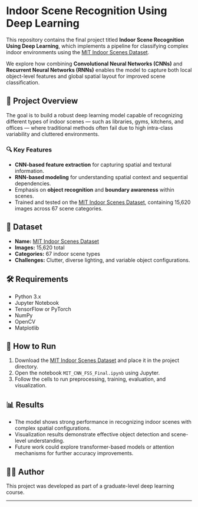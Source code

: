 # Indoor Scene Recognition Using Deep Learning

This repository contains the final project titled **Indoor Scene Recognition Using Deep Learning**, which implements a pipeline for classifying complex indoor environments using the [MIT Indoor Scenes Dataset](https://web.mit.edu/torralba/www/indoor.html?ref=hackernoon.com).

We explore how combining **Convolutional Neural Networks (CNNs)** and **Recurrent Neural Networks (RNNs)** enables the model to capture both local object-level features and global spatial layout for improved scene classification.

## 🧠 Project Overview

The goal is to build a robust deep learning model capable of recognizing different types of indoor scenes — such as libraries, gyms, kitchens, and offices — where traditional methods often fail due to high intra-class variability and cluttered environments.

### 🔍 Key Features

- **CNN-based feature extraction** for capturing spatial and textural information.
- **RNN-based modeling** for understanding spatial context and sequential dependencies.
- Emphasis on **object recognition** and **boundary awareness** within scenes.
- Trained and tested on the [MIT Indoor Scenes Dataset](https://web.mit.edu/torralba/www/indoor.html?ref=hackernoon.com), containing 15,620 images across 67 scene categories.

## 📁 Dataset

- **Name:** [MIT Indoor Scenes Dataset](https://web.mit.edu/torralba/www/indoor.html?ref=hackernoon.com)  
- **Images:** 15,620 total  
- **Categories:** 67 indoor scene types  
- **Challenges:** Clutter, diverse lighting, and variable object configurations.

## 🛠️ Requirements

- Python 3.x
- Jupyter Notebook
- TensorFlow or PyTorch
- NumPy
- OpenCV
- Matplotlib

## 🚀 How to Run

1. Download the [MIT Indoor Scenes Dataset](https://web.mit.edu/torralba/www/indoor.html?ref=hackernoon.com) and place it in the project directory.
2. Open the notebook `MIT_CNN_FSS_Final.ipynb` using Jupyter.
3. Follow the cells to run preprocessing, training, evaluation, and visualization.

## 📊 Results

- The model shows strong performance in recognizing indoor scenes with complex spatial configurations.
- Visualization results demonstrate effective object detection and scene-level understanding.
- Future work could explore transformer-based models or attention mechanisms for further accuracy improvements.

## 🧑‍💻 Author

This project was developed as part of a graduate-level deep learning course.

---

